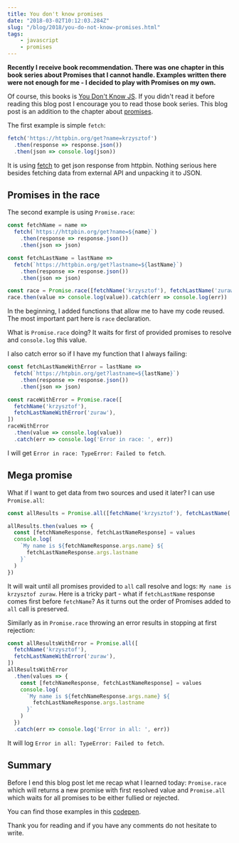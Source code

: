 ```yaml
---
title: You don't know promises
date: "2018-03-02T10:12:03.284Z"
slug: "/blog/2018/you-do-not-know-promises.html"
tags:
    - javascript
    - promises
---
```


**Recently I receive book recommendation. There was one chapter in this book series about Promises
that I cannot handle. Examples written there were not enough for me - I decided to play with Promises on my own.**

Of course, this books is [You Don't Know JS](https://github.com/getify/You-Dont-Know-JS). If you didn't
read it before reading this blog post I encourage you to read those book series. This blog post
is an addition to the chapter about [promises](https://github.com/getify/You-Dont-Know-JS/blob/master/async%20%26%20performance/ch3.md).

The first example is simple `fetch`:

```js
fetch('https://httpbin.org/get?name=krzysztof')
  .then(response => response.json())
  .then(json => console.log(json))
```

It is using [fetch](https://developer.mozilla.org/en-US/docs/Web/API/Fetch_API) to get json response
from httpbin. Nothing serious here besides fetching data from external API and unpacking it to JSON.

## Promises in the race

The second example is using `Promise.race`:

```js
const fetchName = name =>
  fetch(`https://httpbin.org/get?name=${name}`)
    .then(response => response.json())
    .then(json => json)

const fetchLastName = lastName =>
  fetch(`https://httpbin.org/get?lastname=${lastName}`)
    .then(response => response.json())
    .then(json => json)

const race = Promise.race([fetchName('krzysztof'), fetchLastName('zuraw')])
race.then(value => console.log(value)).catch(err => console.log(err))
```

In the beginning, I added functions that allow me to have my code reused. The most
important part here is `race` declaration.

What is `Promise.race` doing? It waits for first of provided promises to resolve and `console.log`
this value.

I also catch error so if I have my function that I always failing:

```js
const fetchLastNameWithError = lastName =>
  fetch(`https://htpbin.org/get?lastname=${lastName}`)
    .then(response => response.json())
    .then(json => json)

const raceWithError = Promise.race([
  fetchName('krzysztof'),
  fetchLastNameWithError('zuraw'),
])
raceWithError
  .then(value => console.log(value))
  .catch(err => console.log('Error in race: ', err))
```

I will get `Error in race: TypeError: Failed to fetch`.

## Mega promise

What if I want to get data from two sources and used it later? I can use `Promise.all`:

```js
const allResults = Promise.all([fetchName('krzysztof'), fetchLastName('zuraw')])

allResults.then(values => {
  const [fetchNameResponse, fetchLastNameResponse] = values
  console.log(
    `My name is ${fetchNameResponse.args.name} ${
      fetchLastNameResponse.args.lastname
    }`
  )
})
```

It will wait until all promises provided to `all` call resolve and logs: `My name is krzysztof zuraw`.
Here is a tricky part - what if `fetchLastName` response comes first before `fetchName`? As it turns
out the order of Promises added to `all` call is preserved.

Similarly as in `Promise.race` throwing an error results in stopping at first rejection:

```js
const allResultsWithError = Promise.all([
  fetchName('krzysztof'),
  fetchLastNameWithError('zuraw'),
])
allResultsWithError
  .then(values => {
    const [fetchNameResponse, fetchLastNameResponse] = values
    console.log(
      `My name is ${fetchNameResponse.args.name} ${
        fetchLastNameResponse.args.lastname
      }`
    )
  })
  .catch(err => console.log('Error in all: ', err))
```

It will log `Error in all: TypeError: Failed to fetch`.

## Summary

Before I end this blog post let me recap what I learned today: `Promise.race` which will returns a new
promise with first resolved value and `Promise.all` which waits for all promises to be either fullied
or rejected.

You can find those examples in this [codepen](https://codepen.io/krzysztofzuraw/pen/gvqJKR).

Thank you for reading and if you have any comments do not hesitate to write.
